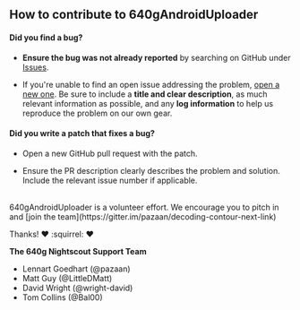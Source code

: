 ## How to contribute to 640gAndroidUploader

#### **Did you find a bug?**

* **Ensure the bug was not already reported** by searching on GitHub under [Issues](https://github.com/pazaan/640gAndroidUploader/issues).

* If you're unable to find an open issue addressing the problem, [open a new one](https://github.com/pazaan/640gAndroidUploader/issues/new). Be sure to include a **title and clear description**, as much relevant information as possible, and any **log information** to help us reproduce the problem on our own gear.

#### **Did you write a patch that fixes a bug?**

* Open a new GitHub pull request with the patch.

* Ensure the PR description clearly describes the problem and solution. Include the relevant issue number if applicable.

</br>
640gAndroidUploader is a volunteer effort. We encourage you to pitch in and [join the team](https://gitter.im/pazaan/decoding-contour-next-link)

Thanks! :heart: :squirrel: :heart:

**The 640g Nightscout Support Team**  
+ Lennart Goedhart (@pazaan)  
+ Matt Guy (@LittleDMatt)  
+ David Wright (@wright-david)  
+ Tom Collins (@Bal00)
